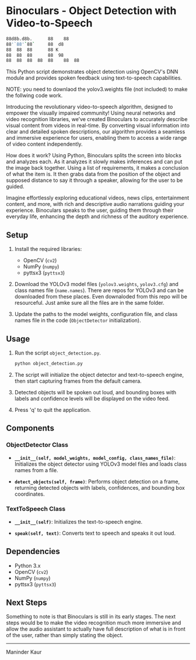 # Binoculars - Object Detection with Video-to-Speech

   ```bash
88d8b.d8b.      88    88
88'`88'`88`     88  d8 
88  88  88      88 K    
88  88  88      88  98  
88  88  88  88  88    88  88
   ```



This Python script demonstrates object detection using OpenCV's DNN module and provides spoken feedback using text-to-speech capabilities.

NOTE: you need to downlaod the yolov3.weights file (not included) to make the follwing code work. 


Introducing the revolutionary video-to-speech algorithm, designed to empower the visually impaired community! Using neural networks and video recognition libraries, we’ve created Binoculars to accurately describe visual content from videos in real-time. By converting visual information into clear and detailed spoken descriptions, our algorithm provides a seamless and immersive experience for users, enabling them to access a wide range of video content independently.

How does it work? Using Python, Binoculars splits the screen into blocks and analyzes each. As it analyzes it slowly makes inferences and can put the image back together. Using a list of requirements, it makes a conclusion of what the item is. It then grabs data from the position of the object and supposed distance to say it through a speaker, allowing for the user to be guided. 

Imagine effortlessly exploring educational videos, news clips, entertainment content, and more, with rich and descriptive audio narrations guiding your experience. Binoculars speaks to the user, guiding them through their everyday life, enhancing the depth and richness of the auditory experience.

## Setup

1. Install the required libraries:
   - OpenCV (`cv2`)
   - NumPy (`numpy`)
   - pyttsx3 (`pyttsx3`)

2. Download the YOLOv3 model files (`yolov3.weights`, `yolov3.cfg`) and class names file (`name.names`). There are repos for YOLOv3 and can be downloaded from these places. Even downaloded from this repo will be resourceful. Just amke sure all the files are in the same folder.

3. Update the paths to the model weights, configuration file, and class names file in the code (`ObjectDetector` initialization).

## Usage

1. Run the script `object_detection.py`.
   ```bash
   python object_detection.py
   ```

2. The script will initialize the object detector and text-to-speech engine, then start capturing frames from the default camera.

3. Detected objects will be spoken out loud, and bounding boxes with labels and confidence levels will be displayed on the video feed.

4. Press 'q' to quit the application.

## Components

### ObjectDetector Class

- **`__init__(self, model_weights, model_config, class_names_file)`**: Initializes the object detector using YOLOv3 model files and loads class names from a file.
  
- **`detect_objects(self, frame)`**: Performs object detection on a frame, returning detected objects with labels, confidences, and bounding box coordinates.

### TextToSpeech Class

- **`__init__(self)`**: Initializes the text-to-speech engine.

- **`speak(self, text)`**: Converts text to speech and speaks it out loud.

## Dependencies

- Python 3.x
- OpenCV (`cv2`)
- NumPy (`numpy`)
- pyttsx3 (`pyttsx3`)

## Next Steps

Something to note is that Binoculars is still in its early stages. The next steps would be to make the video recognition much more immersive and allow the audio assistant to actually have full description of what is in front of the user, rather than simply stating the object.


---

Maninder Kaur
